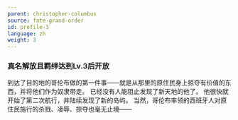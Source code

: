 ```yaml
---
parent: christopher-columbus
source: fate-grand-order
id: profile-3
language: zh
weight: 3
---
```


### 真名解放且羁绊达到Lv.3后开放

到达了目的地的哥伦布做的第一件事——就是从那里的原住民身上掠夺有价值的东西，并将他们作为奴隶带走。
已经没有人能阻止发现了新天地的他了。
他很快就开始了第二次航行，并陆续发现了新的岛屿。
当然，哥伦布率领的西班牙人对原住民施行的杀戮、凌辱、掠夺也毫无止境——
